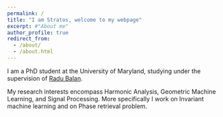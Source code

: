 ```yaml
---
permalink: /
title: "I am Stratos, welcome to my webpage"
excerpt: #"About me"
author_profile: true
redirect_from: 
  - /about/
  - /about.html
---
```


I am a PhD student at the University of Maryland, studying under the supervision of  [Radu Balan](https://www.math.umd.edu/~rvbalan/).

My research interests encompass Harmonic Analysis, Geometric Machine Learning, and Signal Processing.
More specifically I work on Invariant machine learning and on Phase retrieval problem.

